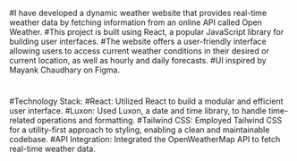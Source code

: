 #I have developed a dynamic weather website that provides real-time weather data by fetching information from an online API called Open Weather. 
#This project is built using React, a popular JavaScript library for building user interfaces. 
#The website offers a user-friendly interface allowing users to access current weather conditions in their desired or current location, as well as hourly and daily forecasts. 
#UI inspired by Mayank Chaudhary on Figma.
#
#Technology Stack:
#React: Utilized React to build a modular and efficient user interface.
#Luxon: Used Luxon, a date and time library, to handle time-related operations and formatting.
#Tailwind CSS: Employed Tailwind CSS for a utility-first approach to styling, enabling a clean and maintainable codebase.
#API Integration: Integrated the OpenWeatherMap API to fetch real-time weather data.

